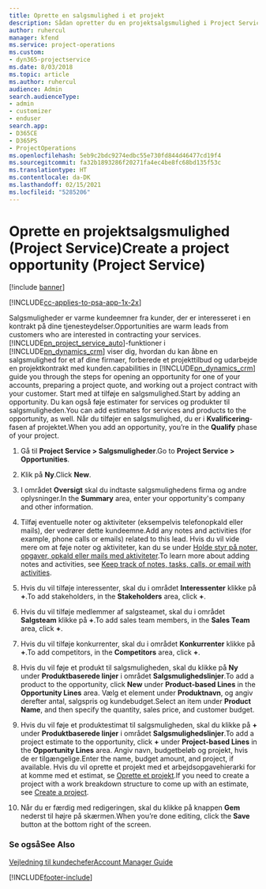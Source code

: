 ```yaml
---
title: Oprette en salgsmulighed i et projekt
description: Sådan opretter du en projektsalgsmulighed i Project Service
author: ruhercul
manager: kfend
ms.service: project-operations
ms.custom:
- dyn365-projectservice
ms.date: 8/03/2018
ms.topic: article
ms.author: ruhercul
audience: Admin
search.audienceType:
- admin
- customizer
- enduser
search.app:
- D365CE
- D365PS
- ProjectOperations
ms.openlocfilehash: 5eb9c2bdc9274edbc55e730fd844d46477cd19f4
ms.sourcegitcommit: fa32b1893286f20271fa4ec4be8fc68bd135f53c
ms.translationtype: HT
ms.contentlocale: da-DK
ms.lasthandoff: 02/15/2021
ms.locfileid: "5285206"
---
```

# <a name="create-a-project-opportunity-project-service"></a><span data-ttu-id="bec08-103">Oprette en projektsalgsmulighed (Project Service)</span><span class="sxs-lookup"><span data-stu-id="bec08-103">Create a project opportunity (Project Service)</span></span>

[!include [banner](../includes/psa-now-project-operations.md)]

[!INCLUDE[cc-applies-to-psa-app-1x-2x](../includes/cc-applies-to-psa-app-1x-2x.md)]

<span data-ttu-id="bec08-104">Salgsmuligheder er varme kundeemner fra kunder, der er interesseret i en kontrakt på dine tjenesteydelser.</span><span class="sxs-lookup"><span data-stu-id="bec08-104">Opportunities are warm leads from customers who are interested in contracting your services.</span></span> [!INCLUDE[pn_project_service_auto](../includes/pn-project-service-auto.md)]<span data-ttu-id="bec08-105">-funktioner i [!INCLUDE[pn_dynamics_crm](../includes/pn-dynamics-crm.md)] viser dig, hvordan du kan åbne en salgsmulighed for et af dine firmaer, forberede et projekttilbud og udarbejde en projektkontrakt med kunden.</span><span class="sxs-lookup"><span data-stu-id="bec08-105">capabilities in [!INCLUDE[pn_dynamics_crm](../includes/pn-dynamics-crm.md)] guide you through the steps for opening an opportunity for one of your accounts, preparing a project quote, and working out a project contract with your customer.</span></span> <span data-ttu-id="bec08-106">Start med at tilføje en salgsmulighed.</span><span class="sxs-lookup"><span data-stu-id="bec08-106">Start by adding an opportunity.</span></span> <span data-ttu-id="bec08-107">Du kan også føje estimater for services og produkter til salgsmuligheden.</span><span class="sxs-lookup"><span data-stu-id="bec08-107">You can add estimates for services and products to the opportunity, as well.</span></span> <span data-ttu-id="bec08-108">Når du tilføjer en salgsmulighed, du er i **Kvalificering**-fasen af projektet.</span><span class="sxs-lookup"><span data-stu-id="bec08-108">When you add an opportunity, you’re in the **Qualify** phase of your project.</span></span>  
  
1.  <span data-ttu-id="bec08-109">Gå til **Project Service > Salgsmuligheder**.</span><span class="sxs-lookup"><span data-stu-id="bec08-109">Go to **Project Service > Opportunities**.</span></span>  
  
2.  <span data-ttu-id="bec08-110">Klik på **Ny**.</span><span class="sxs-lookup"><span data-stu-id="bec08-110">Click **New**.</span></span>  
  
3.  <span data-ttu-id="bec08-111">I området **Oversigt** skal du indtaste salgsmulighedens firma og andre oplysninger.</span><span class="sxs-lookup"><span data-stu-id="bec08-111">In the **Summary** area, enter your opportunity's company and other information.</span></span>  
  
4.  <span data-ttu-id="bec08-112">Tilføj eventuelle noter og aktiviteter (eksempelvis telefonopkald eller mails), der vedrører dette kundeemne.</span><span class="sxs-lookup"><span data-stu-id="bec08-112">Add any notes and activities (for example, phone calls or emails) related to this lead.</span></span> <span data-ttu-id="bec08-113">Hvis du vil vide mere om at føje noter og aktiviteter, kan du se under [Holde styr på noter, opgaver, opkald eller mails med aktiviteter](https://docs.microsoft.com/dynamics365/customerengagement/on-premises/basics/work-with-activities).</span><span class="sxs-lookup"><span data-stu-id="bec08-113">To learn more about adding notes and activities, see [Keep track of notes, tasks, calls, or email with activities](https://docs.microsoft.com/dynamics365/customerengagement/on-premises/basics/work-with-activities).</span></span>  
  
5.  <span data-ttu-id="bec08-114">Hvis du vil tilføje interessenter, skal du i området **Interessenter** klikke på **+**.</span><span class="sxs-lookup"><span data-stu-id="bec08-114">To add stakeholders, in the **Stakeholders** area, click **+**.</span></span>  
  
6.  <span data-ttu-id="bec08-115">Hvis du vil tilføje medlemmer af salgsteamet, skal du i området **Salgsteam** klikke på **+**.</span><span class="sxs-lookup"><span data-stu-id="bec08-115">To add sales team members, in the **Sales Team** area, click **+**.</span></span>  
  
7.  <span data-ttu-id="bec08-116">Hvis du vil tilføje konkurrenter, skal du i området **Konkurrenter** klikke på **+**.</span><span class="sxs-lookup"><span data-stu-id="bec08-116">To add competitors, in the **Competitors** area, click **+**.</span></span>  
  
8.  <span data-ttu-id="bec08-117">Hvis du vil føje et produkt til salgsmuligheden, skal du klikke på **Ny** under **Produktbaserede linjer** i området **Salgsmulighedslinjer**.</span><span class="sxs-lookup"><span data-stu-id="bec08-117">To add a product to the opportunity, click **New** under **Product-based Lines** in the **Opportunity Lines** area.</span></span> <span data-ttu-id="bec08-118">Vælg et element under **Produktnavn**, og angiv derefter antal, salgspris og kundebudget.</span><span class="sxs-lookup"><span data-stu-id="bec08-118">Select an item under **Product Name**, and then specify the quantity, sales price, and customer budget.</span></span>  
  
9. <span data-ttu-id="bec08-119">Hvis du vil føje et produktestimat til salgsmuligheden, skal du klikke på **+** under **Produktbaserede linjer** i området **Salgsmulighedslinjer**.</span><span class="sxs-lookup"><span data-stu-id="bec08-119">To add a project estimate to the opportunity, click **+** under **Project-based Lines** in the **Opportunity Lines** area.</span></span> <span data-ttu-id="bec08-120">Angiv navn, budgetbeløb og projekt, hvis de er tilgængelige.</span><span class="sxs-lookup"><span data-stu-id="bec08-120">Enter the name, budget amount, and project, if available.</span></span> <span data-ttu-id="bec08-121">Hvis du vil oprette et projekt med et arbejdsopgavehierarki for at komme med et estimat, se [Oprette et projekt](../psa/create-project.md).</span><span class="sxs-lookup"><span data-stu-id="bec08-121">If you need to create a project with a work breakdown structure to come up with an estimate, see [Create a project](../psa/create-project.md).</span></span>  
  
10. <span data-ttu-id="bec08-122">Når du er færdig med redigeringen, skal du klikke på knappen **Gem** nederst til højre på skærmen.</span><span class="sxs-lookup"><span data-stu-id="bec08-122">When you’re done editing, click the **Save** button at the bottom right of the screen.</span></span>  
  
### <a name="see-also"></a><span data-ttu-id="bec08-123">Se også</span><span class="sxs-lookup"><span data-stu-id="bec08-123">See Also</span></span>  
 [<span data-ttu-id="bec08-124">Vejledning til kundechefer</span><span class="sxs-lookup"><span data-stu-id="bec08-124">Account Manager Guide</span></span>](../psa/account-manager-guide.md)


[!INCLUDE[footer-include](../includes/footer-banner.md)]